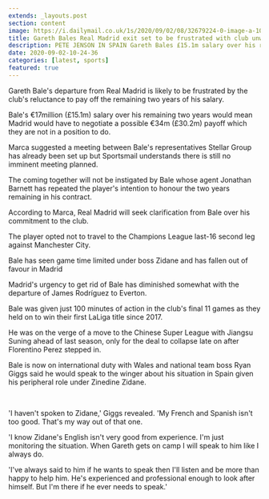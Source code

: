 ```yaml
---
extends: _layouts.post
section: content
image: https://i.dailymail.co.uk/1s/2020/09/02/08/32679224-0-image-a-10_1599031544695.jpg 
title: Gareth Bales Real Madrid exit set to be frustrated with club unwilling to pay up £30m in wages 
description: PETE JENSON IN SPAIN Gareth Bales £15.1m salary over his remaining two years would mean Madrid would have to negotiate a possible £30.2m payoff which they are not in a position to do. 
date: 2020-09-02-10-24-36 
categories: [latest, sports] 
featured: true 
--- 
```

Gareth Bale's departure from Real Madrid is likely to be frustrated by the club's reluctance to pay off the remaining two years of his salary. 

Bale's €17million (£15.1m) salary over his remaining two years would mean Madrid would have to negotiate a possible €34m (£30.2m) payoff which they are not in a position to do. 

Marca suggested a meeting between Bale's representatives Stellar Group has already been set up but Sportsmail understands there is still no imminent meeting planned.  





The coming together will not be instigated by Bale whose agent Jonathan Barnett has repeated the player's intention to honour the two years remaining in his contract. 

According to Marca, Real Madrid will seek clarification from Bale over his commitment to the club. 

The player opted not to travel to the Champions League last-16 second leg against Manchester City.  



Bale has seen game time limited under boss Zidane and has fallen out of favour in Madrid

Madrid's urgency to get rid of Bale has diminished somewhat with the departure of James Rodríguez to Everton. 

Bale was given just 100 minutes of action in the club's final 11 games as they held on to win their first LaLiga title since 2017. 

He was on the verge of a move to the Chinese Super League with Jiangsu Suning ahead of last season, only for the deal to collapse late on after Florentino Perez stepped in. 

Bale is now on international duty with Wales and national team boss Ryan Giggs said he would speak to the winger about his situation in Spain given his peripheral role under Zinedine Zidane.  

 

'I haven't spoken to Zidane,' Giggs revealed. 'My French and Spanish isn't too good. That's my way out of that one.

'I know Zidane's English isn't very good from experience. I'm just monitoring the situation. When Gareth gets on camp I will speak to him like I always do.

'I've always said to him if he wants to speak then I'll listen and be more than happy to help him. He's experienced and professional enough to look after himself. But I'm there if he ever needs to speak.' 

